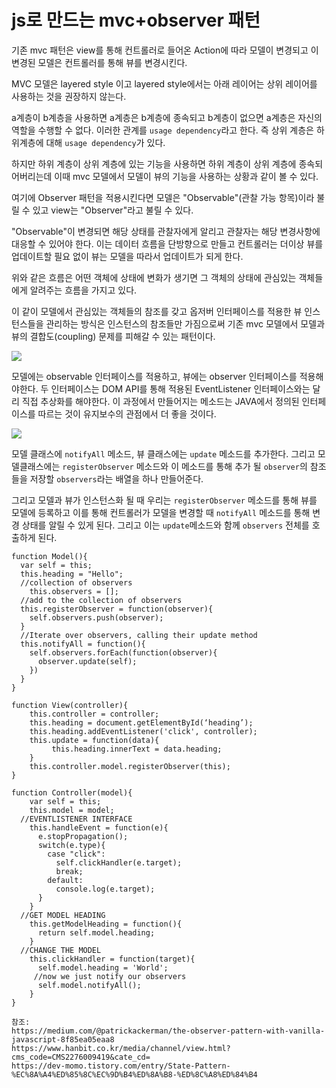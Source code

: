 # js로 만드는 mvc+observer 패턴

기존 mvc 패턴은 view를 통해 컨트롤러로 들어온 Action에 따라 모델이 변경되고 이 변경된 모델은 컨트롤러를 통해 뷰를 변경시킨다.

MVC 모델은 layered style 이고 layered style에서는 아래 레이어는 상위 레이어를 사용하는 것을 권장하지 않는다.

a계층이 b계층을 사용하면 a계층은 b계층에 종속되고 b계층이 없으면 a계층은 자신의 역할을 수행할 수 없다. 이러한 관계를 `usage dependency`라고 한다. 즉 상위 계층은 하위계층에 대해 `usage dependency`가 있다.

하지만 하위 계층이 상위 계층에 있는 기능을 사용하면 하위 계층이 상위 계층에 종속되어버리는데 이때 mvc 모델에서 모델이 뷰의 기능을 사용하는 상황과 같이 볼 수 있다.

여기에 Observer 패턴을 적용시킨다면 모델은 "Observable"(관찰 가능 항목)이라 불릴 수 있고 view는 "Observer"라고 불릴 수 있다.

"Observable"이 변경되면 해당 상태를 관찰자에게 알리고 관찰자는 해당 변경사항에 대응할 수 있어야 한다. 이는 데이터 흐름을 단방향으로 만들고 컨트롤러는 더이상 뷰를 업데이트할 필요 없이 뷰는 모델을 따라서 업데이트가 되게 한다.

위와 같은 흐름은 어떤 객체에 상태에 변화가 생기면 그 객체의 상태에 관심있는 객체들에게 알려주는 흐름을 가지고 있다.

이 같이 모델에서 관심있는 객체들의 참조를 갖고 옵저버 인터페이스를 적용한 뷰 인스턴스들을 관리하는 방식은 인스턴스의 참조들만 가짐으로써 기존 mvc 모델에서 모델과 뷰의 결합도(coupling) 문제를 피해갈 수 있는 패턴이다.

<img src="https://miro.medium.com/max/906/1*m4GC21LL7em3t9jnbAlWgw.png">

모델에는 observable 인터페이스를 적용하고, 뷰에는 observer 인터페이스를 적용해야한다. 두 인터페이스는 DOM API를 통해 적용된 EventListener 인터페이스와는 달리 직접 추상화를 해야한다. 이 과정에서 만들어지는 메소드는 JAVA에서 정의된 인터페이스를 따르는 것이 유지보수의 관점에서 더 좋을 것이다.

<img src="https://miro.medium.com/max/854/1*mmTHcQFfbad820Dz75hHgQ.png">

모델 클래스에 `notifyAll` 메소드, 뷰 클래스에는 `update` 메소드를 추가한다. 그리고 모델클래스에는 `registerObserver` 메소드와 이 메소드를 통해 추가 될 `observer`의 참조들을 저장할 `observers`라는 배열을 하나 만들어준다.

그리고 모델과 뷰가 인스턴스화 될 때 우리는 `registerObserver` 메소드를 통해 뷰를 모델에 등록하고 이를 통해 컨트롤러가 모델을 변경할 때 `notifyAll` 메소드를 통해 변경 상태를 알릴 수 있게 된다. 그리고 이는 `update`메소드와 함께 `observers` 전체를 호출하게 된다.

```
function Model(){
  var self = this;
  this.heading = "Hello";
  //collection of observers
    this.observers = [];
  //add to the collection of observers
  this.registerObserver = function(observer){
    self.observers.push(observer);
  }
  //Iterate over observers, calling their update method
  this.notifyAll = function(){
    self.observers.forEach(function(observer){
      observer.update(self);
    })
  }
}
```

```
function View(controller){
    this.controller = controller;
    this.heading = document.getElementById(‘heading’);
    this.heading.addEventListener('click', controller);
    this.update = function(data){
         this.heading.innerText = data.heading;
    }
    this.controller.model.registerObserver(this);
}
```

```
function Controller(model){
    var self = this;
    this.model = model;
  //EVENTLISTENER INTERFACE
    this.handleEvent = function(e){
      e.stopPropagation();
      switch(e.type){
        case "click":
          self.clickHandler(e.target);
          break;
        default:
          console.log(e.target);
      }
    }
  //GET MODEL HEADING
    this.getModelHeading = function(){
      return self.model.heading;
    }
  //CHANGE THE MODEL
    this.clickHandler = function(target){
      self.model.heading = 'World';
     //now we just notify our observers
      self.model.notifyAll();
    }
}
```

```
참조:
https://medium.com/@patrickackerman/the-observer-pattern-with-vanilla-javascript-8f85ea05eaa8
https://www.hanbit.co.kr/media/channel/view.html?cms_code=CMS2276009419&cate_cd=
https://dev-momo.tistory.com/entry/State-Pattern-%EC%8A%A4%ED%85%8C%EC%9D%B4%ED%8A%B8-%ED%8C%A8%ED%84%B4
```
